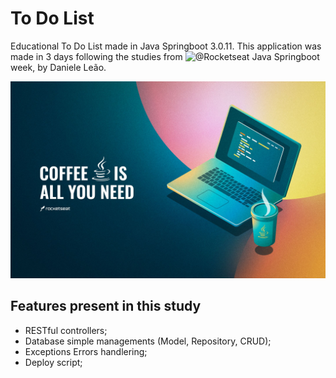 # To Do List
Educational To Do List made in Java Springboot 3.0.11.
This application was made in 3 days following the studies from ![@Rocketseat](https://github.com/rocketseat) Java Springboot week, by Daniele Leão.

![Wallpaper](readme-img.jpg)

## Features present in this study
- RESTful controllers;
- Database simple managements (Model, Repository, CRUD);
- Exceptions Errors handlering;
- Deploy script;
